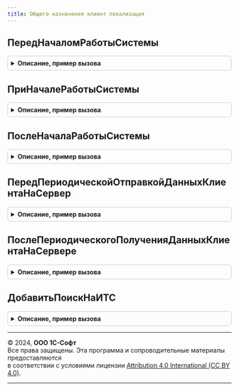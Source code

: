 ```yaml
---
title: Общего назначения клиент локализация
---
```



## ПередНачаломРаботыСистемы
<details style="margin: 1em 0; padding: 0.5em; border: 1px solid #ccc; border-radius: 6px;">

<summary style="font-weight: bold; cursor: pointer;">Описание, пример вызова</summary>

```bsl

// Выполняется перед интерактивным началом работы пользователя с областью данных или в локальном режиме.
// Соответствует обработчику ПередНачаломРаботыСистемы.
//
// см. ОбщегоНазначенияКлиентПереопределяемый.ПередНачаломРаботыСистемы
//
Процедура ПередНачаломРаботыСистемы(Параметры) Экспорт
```

Пример вызова
```bsl
ОбщегоНазначенияКлиентЛокализация.ПередНачаломРаботыСистемы(Параметры) 
```
</details>

## ПриНачалеРаботыСистемы
<details style="margin: 1em 0; padding: 0.5em; border: 1px solid #ccc; border-radius: 6px;">

<summary style="font-weight: bold; cursor: pointer;">Описание, пример вызова</summary>

```bsl

// Выполняется при интерактивном начале работы пользователя с областью данных или в локальном режиме.
// Соответствует обработчику ПриНачалеРаботыСистемы.
//
// см. ОбщегоНазначенияКлиентПереопределяемый.ПриНачалеРаботыСистемы
//
Процедура ПриНачалеРаботыСистемы(Параметры) Экспорт
```

Пример вызова
```bsl
ОбщегоНазначенияКлиентЛокализация.ПриНачалеРаботыСистемы(Параметры) 
```
</details>

## ПослеНачалаРаботыСистемы
<details style="margin: 1em 0; padding: 0.5em; border: 1px solid #ccc; border-radius: 6px;">

<summary style="font-weight: bold; cursor: pointer;">Описание, пример вызова</summary>

```bsl

// Выполняется при интерактивном начале работы пользователя с областью данных или в локальном режиме.
//
// см. ОбщегоНазначенияКлиентПереопределяемый.ПослеНачалаРаботыСистемы
//
Процедура ПослеНачалаРаботыСистемы() Экспорт
```

Пример вызова
```bsl
ОбщегоНазначенияКлиентЛокализация.ПослеНачалаРаботыСистемы() 
```
</details>

## ПередПериодическойОтправкойДанныхКлиентаНаСервер
<details style="margin: 1em 0; padding: 0.5em; border: 1px solid #ccc; border-radius: 6px;">

<summary style="font-weight: bold; cursor: pointer;">Описание, пример вызова</summary>

```bsl

// см. ОбщегоНазначенияКлиентПереопределяемый.ПередПериодическойОтправкойДанныхКлиентаНаСервер
Процедура ПередПериодическойОтправкойДанныхКлиентаНаСервер(Параметры) Экспорт
```

Пример вызова
```bsl
ОбщегоНазначенияКлиентЛокализация.ПередПериодическойОтправкойДанныхКлиентаНаСервер(Параметры) 
```
</details>

## ПослеПериодическогоПолученияДанныхКлиентаНаСервере
<details style="margin: 1em 0; padding: 0.5em; border: 1px solid #ccc; border-radius: 6px;">

<summary style="font-weight: bold; cursor: pointer;">Описание, пример вызова</summary>

```bsl

// см. ОбщегоНазначенияКлиентПереопределяемый.ПослеПериодическогоПолученияДанныхКлиентаНаСервере
Процедура ПослеПериодическогоПолученияДанныхКлиентаНаСервере(Результаты) Экспорт
```

Пример вызова
```bsl
ОбщегоНазначенияКлиентЛокализация.ПослеПериодическогоПолученияДанныхКлиентаНаСервере(Результаты) 
```
</details>

## ДобавитьПоискНаИТС
<details style="margin: 1em 0; padding: 0.5em; border: 1px solid #ccc; border-radius: 6px;">

<summary style="font-weight: bold; cursor: pointer;">Описание, пример вызова</summary>

```bsl

// Добавляет в результаты глобального поиска поиск на ИТС
//
// Параметры:
//  СтрокаПоиска - Строка - Строка поиска
//  РезультатПоиска - РезультатГлобальногоПоиска - Результаты глобального поиска
//
Процедура ДобавитьПоискНаИТС(СтрокаПоиска, РезультатПоиска) Экспорт
```

Пример вызова
```bsl
ОбщегоНазначенияКлиентЛокализация.ДобавитьПоискНаИТС(СтрокаПоиска, РезультатПоиска) 
```
</details>

---

© 2024, **ООО 1С-Софт**  
Все права защищены. Эта программа и сопроводительные материалы предоставляются  
в соответствии с условиями лицензии [Attribution 4.0 International (CC BY 4.0)](https://creativecommons.org/licenses/by/4.0/legalcode).

---
